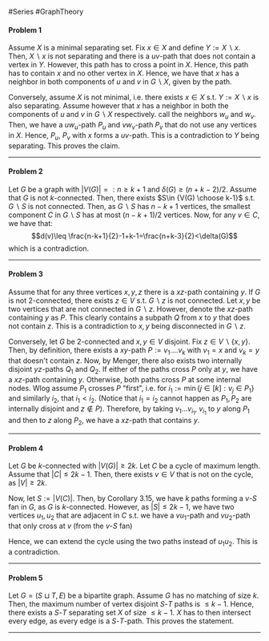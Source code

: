 #Series #GraphTheory 

#### Problem 1
Assume $X$ is a minimal separating set. Fix $x\in X$ and define $Y:=X \backslash x$. Then, $X \backslash x$ is not separating and there is a $uv$-path  that does not contain a vertex in $Y$. However, this path has to cross a point in $X$. Hence, this path has to contain $x$ and no other vertex in $X$. Hence, we have that $x$ has a neighbor in both components of $u$ and $v$ in $G \backslash X$, given by the path.

Conversely, assume $X$ is not minimal, i.e. there exists $x\in X$ s.t. $Y:= X \backslash x$ is also separating. Assume however that $x$ has a neighbor in both the components of $u$ and $v$ in $G \backslash X$ respectively. call the neighbors $w_{u}$ and $w_{v}$. Then, we have a $uw_{u}$-path $P_{u}$ and $vw_{v}$-path $P_{v}$ that do not use any vertices in $X$. Hence, $P_{u}$, $P_{v}$ with $x$ forms a $uv$-path. This is a contradiction to $Y$ being separating. This proves the claim.

---
#### Problem 2

Let $G$ be a graph with $\left| V(G) \right|=: n\geq k+1$ and $\delta(G)\geq (n+k-2) / 2$. Assume that $G$ is not $k$-connected. Then, there exists $S\in {V(G) \choose k-1}$ s.t. $G \backslash S$ is not connected. Then, as $G \backslash S$ has $n-k+1$ vertices, the smallest component $C$ in $G \backslash S$ has at most $(n-k+1) / 2$ vertices. Now, for any $v\in C$, we have that: $$d(v)\leq \frac{n-k+1}{2}-1+k-1=\frac{n+k-3}{2}<\delta(G)$$which is a contradiction.

---
#### Problem 3
Assume that for any three vertices $x,y,z$ there is a $xz$-path containing $y$. If $G$ is not 2-connected, there exists $z\in V$ s.t. $G \backslash z$ is not connected. Let $x,y$ be two vertices that are not connected in $G \backslash z$. However, denote the $xz$-path containing $y$ as $P$. This clearly contains a subpath $Q$ from $x$ to $y$ that does not contain $z$. This is a contradiction to $x,y$ being disconnected in $G \backslash z$.

Conversely, let $G$ be 2-connected and $x,y\in V$ disjoint. Fix $z\in V \backslash \{ x,y \}$. Then, by definition, there exists a $xy$-path $P:=v_{1}\dots.v_{k}$ with $v_{1}=x$ and $v_{k}=y$ that doesn't contain $z$. Now, by Menger, there also exists two internally disjoint $yz$-paths $Q_{1}$ and $Q_{2}$. If either of the paths cross $P$ only at $y$, we have a $xz$-path containing $y$. Otherwise, both paths cross $P$ at some internal nodes. Wlog assume $P_{1}$ crosses $P$ "first", i.e. for $i_{1}:=\min \{j\in [k]:v_{j}\in P_{1} \}$ and similarly $i_{2}$, that $i_{1}<i_{2}$. (Notice that $i_{1}=i_{2}$ cannot happen as $P_{1},P_{2}$ are internally disjoint and $z\notin P$). Therefore, by taking $v_{1}\dots v_{i_{1}}$, $v_{i_{1}}$ to $y$ along $P_{1}$ and then to $z$ along $P_{2}$, we have a $xz$-path that contains $y$. 

---
#### Problem 4
Let $G$ be $k$-connected with $\left| V(G) \right|\geq 2k$. Let $C$ be a cycle of maximum length. Assume that $\left| C \right|\leq2k -1$. Then, there exists $v\in V$ that is not on the cycle, as $\left| V \right|\geq 2k$. 

Now, let $S:= \left| V(C) \right|$. Then, by Corollary 3.15, we have $k$ paths forming a $v$-$S$ fan in $G$, as $G$ is $k$-connected. However, as $\left| S\right|\leq 2k-1$, we have two vertices $u_{1},u_{2}$ that are adjacent in $C$ s.t. we have a $vu_{1}$-path and $vu_{2}$-path that only cross at $v$ (from the $v$-$S$ fan)

Hence, we can extend the cycle using the two paths instead of $u_{1}u_{2}$. This is a contradiction.

---
#### Problem 5
Let $G=(S\sqcup T, E)$ be a bipartite graph. Assume $G$ has no matching of size $k$. Then, the maximum number of vertex disjoint $S$-$T$ paths is $\leq k-1$. Hence, there exists a $S$-$T$ separating set $X$ of size $\leq k-1$. $X$ has to then intersect every edge, as every edge is a $S$-$T$-path. This proves the statement.

---
